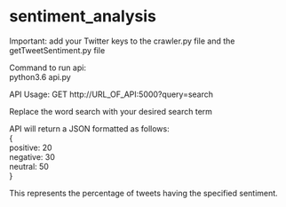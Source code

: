 # sentiment_analysis

Important: add your Twitter keys to the crawler.py file
and the getTweetSentiment.py file

Command to run api:  
python3.6 api.py  
  
API Usage:
GET http://URL_OF_API:5000?query=search  
  
Replace the word search with your desired search term
  
API will return a JSON formatted as follows:  
{  
    positive:  20  
    negative:  30  
    neutral:   50  
}  
  
This represents the percentage of tweets having the specified sentiment.  

